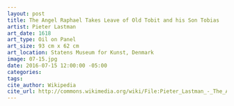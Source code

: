 ```yaml
---
layout: post
title: The Angel Raphael Takes Leave of Old Tobit and his Son Tobias
artist: Pieter Lastman
art_date: 1618
art_type: Oil on Panel
art_size: 93 cm x 62 cm
art_location: Statens Museum for Kunst, Denmark
image: 07-15.jpg
date: 2016-07-15 12:00:00 -05:00
categories:
tags:
cite_author: Wikipedia
cite_url: http://commons.wikimedia.org/wiki/File:Pieter_Lastman_-_The_Angel_Raphael_Takes_Leave_of_Old_Tobit_and_his_Son_Tobias_-_Google_Art_Project.jpg
---
```

